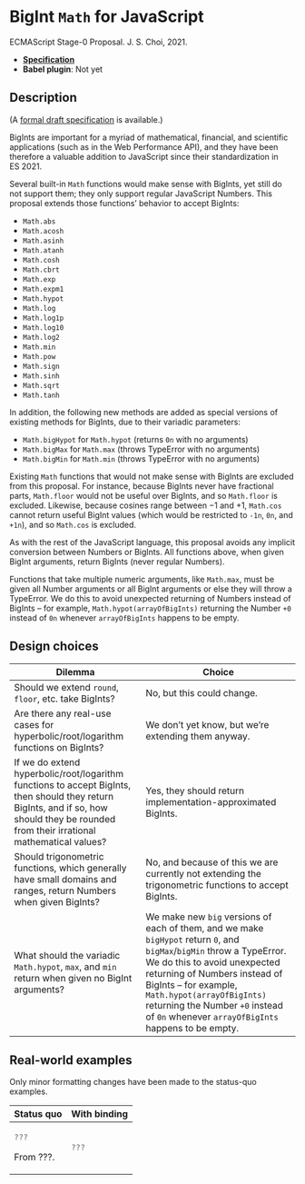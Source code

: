 # BigInt `Math` for JavaScript
ECMAScript Stage-0 Proposal. J. S. Choi, 2021.

* **[Specification][]**
* **Babel plugin**: Not yet

[specification]: http://jschoi.org/21/es-bigint-math/

## Description
(A [formal draft specification][specification] is available.)

BigInts are important for a myriad of
mathematical, financial, and scientific applications
(such as in the Web Performance API),
and they have been therefore a valuable addition to JavaScript
since their standardization in ES 2021.

Several built-in `Math` functions
would make sense with BigInts,
yet still do not support them;
they only support regular JavaScript Numbers.
This proposal extends those functions’ behavior to accept BigInts:

* `Math.abs`
* `Math.acosh`
* `Math.asinh`
* `Math.atanh`
* `Math.cosh`
* `Math.cbrt`
* `Math.exp`
* `Math.expm1`
* `Math.hypot`
* `Math.log`
* `Math.log1p`
* `Math.log10`
* `Math.log2`
* `Math.min`
* `Math.pow`
* `Math.sign`
* `Math.sinh`
* `Math.sqrt`
* `Math.tanh`

In addition, the following new methods are added
as special versions of existing methods for BigInts,
due to their variadic parameters:
* `Math.bigHypot` for `Math.hypot` (returns `0n` with no arguments)
* `Math.bigMax` for `Math.max` (throws TypeError with no arguments)
* `Math.bigMin` for `Math.min` (throws TypeError with no arguments)

Existing `Math` functions that would not make sense with BigInts
are excluded from this proposal.
For instance, because BigInts never have fractional parts,
`Math.floor` would not be useful over BigInts, and so `Math.floor` is excluded.
Likewise, because cosines range between −1 and +1,
`Math.cos` cannot return useful BigInt values
(which would be restricted to `-1n`, `0n`, and `+1n`),
and so `Math.cos` is excluded.

As with the rest of the JavaScript language,
this proposal avoids any implicit conversion between Numbers or BigInts.
All functions above, when given BigInt arguments, return BigInts (never regular Numbers).

Functions that take multiple numeric arguments, like `Math.max`,
must be given all Number arguments
or all BigInt arguments or else they will throw a TypeError.
We do this to avoid unexpected returning of Numbers instead of BigInts –
for example, `Math.hypot(arrayOfBigInts)` returning the Number `+0` instead of `0n`
whenever `arrayOfBigInts` happens to be empty.

## Design choices

| Dilemma | Choice
| ------- | ------
Should we extend `round`, `floor`, etc. take BigInts? | No, but this could change.
Are there any real-use cases for hyperbolic/root/logarithm functions on BigInts? | We don’t yet know, but we’re extending them anyway.
If we do extend hyperbolic/root/logarithm functions to accept BigInts, then should they return BigInts, and if so, how should they be rounded from their irrational mathematical values? | Yes, they should return implementation-approximated BigInts.
Should trigonometric functions, which generally have small domains and ranges, return Numbers when given BigInts? | No, and because of this we are currently not extending the trigonometric functions to accept BigInts.
What should the variadic `Math.hypot`, `max`, and `min` return when given no BigInt arguments? | We make new `big` versions of each of them, and we make `bigHypot` return `0`, and `bigMax`/`bigMin` throw a TypeError. We do this to avoid unexpected returning of Numbers instead of BigInts – for example, `Math.hypot(arrayOfBigInts)` returning the Number `+0` instead of `0n` whenever `arrayOfBigInts` happens to be empty.

## Real-world examples
Only minor formatting changes have been made to the status-quo examples.

<table>
<thead>
<tr>
<th>Status quo
<th>With binding

<tbody>
<tr>
<td>

```js
???
```
From ???.

<td>

```js
???
```

</table>
